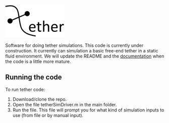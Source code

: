 <img src="docs/images/tether.png" alt="tether" height="102" width="189">  

Software for doing tether simulations.
This code is currently under construction. It currently can simulation a basic free-end tether in a static fluid environment.
We will update the README and the [documentation](https://rodmetoyer.github.io/tether/tether.html) when the code is a little more mature.

## Running the code
To run tether code:
1. Download/clone the repo. 
2. Open the file tetherSimDriver.m in the main folder. 
3. Run the file. This file will prompt you for what kind of simulation inputs to use (from file or by manual input). 
